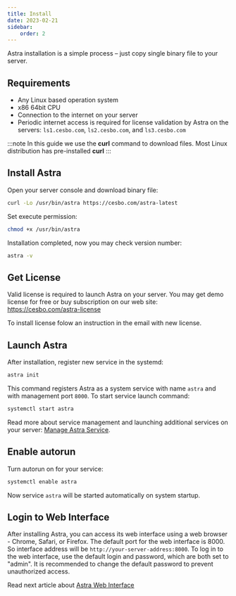 ```yaml
---
title: Install
date: 2023-02-21
sidebar:
    order: 2
---
```


Astra installation is a simple process – just copy single binary file to your server.

## Requirements

- Any Linux based operation system
- x86 64bit CPU
- Connection to the internet on your server
- Periodic internet access is required for license validation by Astra on the servers: `ls1.cesbo.com`, `ls2.cesbo.com`, and `ls3.cesbo.com`

:::note
In this guide we use the **curl** command to download files. Most Linux distribution has pre-installed **curl**
:::

## Install Astra

Open your server console and download binary file:

```sh
curl -Lo /usr/bin/astra https://cesbo.com/astra-latest
```

Set execute permission:

```sh
chmod +x /usr/bin/astra
```

Installation completed, now you may check version number:

```sh
astra -v
```

## Get License

Valid license is required to launch Astra on your server. You may get demo license for free or buy subscription on our web site: https://cesbo.com/astra-license

To install license folow an instruction in the email with new license.

## Launch Astra

After installation, register new service in the systemd:

```sh
astra init
```

This command registers Astra as a system service with name `astra` and with management port `8000`. To start service launch command:

```sh
systemctl start astra
```

Read more about service management and launching additional services on your server: [Manage Astra Service](/en/astra/getting-started/manage-service).

## Enable autorun

Turn autorun on for your service:

```sh
systemctl enable astra
```

Now service `astra` will be started automatically on system startup.

## Login to Web Interface

After installing Astra, you can access its web interface using a web browser - Chrome, Safari, or Firefox. The default port for the web interface is 8000. So interface address will be `http://your-server-address:8000`.
To log in to the web interface, use the default login and password, which are both set to "admin".  It is recommended to change the default password to prevent unauthorized access.

Read next article about [Astra Web Interface](/en/astra/getting-started/web-interface)
